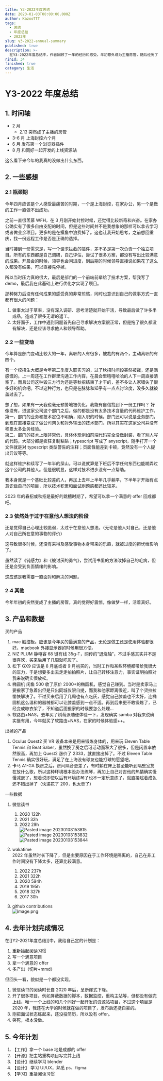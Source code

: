 ```yaml
---
title: Y3-2022年度总结
date: 2023-01-03T00:00:00.000Z
author: KazooTTT
tags:
  - 总结
  - 年度总结
  - 2022年
slug: y3-2022-annual-summary
published: true
description: >-
  在Y3-2022年度总结中，作者回顾了一年的经历和感受。年初意外成为主播房管，随后经历了上海长达六个月的封控，期间在家办公，感受到了工作和个人生活的压力。作者反思了自己的工作方式，意识到需要更深入的调研和思考，以及在遇到困难时及时寻求帮助。此外，作者提到了部门的大变动，包括人员离职和裁员，以及对技术发展的担忧。在个人成长方面，作者感到自己过于在意他人看法，正在努力改善这一心理状态。产品方面，作者购买了一些电子产品和健身设备，但也有部分产品因各种原因被出售。最后，作者总结了去年的计划完成情况，并设定了新一年的目标，包括找到成都的工作机会，完成主站重构项目，继续学习设计和UI/UX等。
rinId: 34
finished: true
category: 生活
---
```


# Y3-2022 年度总结

## 1. 时间轴

- 2 月
  - 2.13 突然成了主播的房管
- 3-6 月 上海封控六个月
- 6 月 发布第一个浏览器插件
- 8 月 和同好一起开发的上线资源站

这么看下来今年的我真的没做出什么东西。

## 2. 一些感想

### 2.1 瓶颈期

今年四月应该是个人感受最痛苦的时期，一个是上海封控，在家办公，另一个是做的工作一直做不出成功。

之前一直很羡慕 WFH，在 3 月刚开始封控时候，还觉得比较新奇和兴奋。在家办公确实有了很多自由支配的时间，但是这些时间并不是我想象的那样可以拿去学习或者做业余项目，更多的是在摸鱼中浪费掉了。这也让我开始思考，之前想回重庆，找一份远程工作是否是正确的选择。

当时接到一份需求是，写一个请求拦截的插件，差不多是第一次负责一个独立项目。所有的东西都是自己调研，自己评估，尝试了很多方案，都没有写出比较满意的成果。开晨会的时候，领导也会问进度，到后期的时候领导直接说如果花了这么久都没有结果，可以直接先停掉。

所以当时压力真的很大，最后是部门的一个前端前辈给了技术方案，帮我写了 demo，最后我在此基础上进行优化才实现了项目。

那种努力后没有任何成果的感受真的非常煎熬，同时也意识到自己的做事方式一直都有很大的问题：

1. 做事太过于草率，没有深入调研、思考清楚就开始干活，导致最后做了许多半成品，造成了很多无谓的返工。
2. 太好面子，工作中遇到问题首先自己寻求解决方案很正常，但是拖了很久都没有解决，还是应该寻求他人和领导帮助。

### 2.2 一些变动

今年算是部门变动比较大的一年，离职的人有很多，被裁的有两个，主动离职的有四个。

有一个校招生大概是今年第二季度入职实习的，过了秋招时间段突然被裁，还是满感慨的。上一周还在工作群里沟通工作内容，在晨会里嘻嘻哈哈的人下一周直接清空了。而且公司这种毁三方行为还是等秋招结束了才干的，差不多让人家错失了很多好的机会吧。不过这种行为，也只是在脉脉和知乎有一点点讨论度，没多久就被盖过去了。

想了想，如果有一天我也毫无预警地被优化，我能有自信找到下一份工作吗？ 好像没有，进这家公司这个部门之后，做的都是没有太多技术含量的代码维护工作。  
第一，部门的业务和技术定位不明确，刚入职的时候，部门还可以说是业务部门，到现在直接变成了做公司网关和对外输出的技术部门，所以其实在这家公司并没有积累太多业务经验。  
第二，部门的技术上限非常低，具体体现例如前端代码完全没做封装，看了别人写的代码，大部分都是疯狂复制粘贴；typescript 写成了 anyscript，随手打开一个文件就是对 typescript 类型警告的注释；页面性能差到卡顿，竟然没有一个人提出异议等等。

就这样维护和续写了一年半的屎山，可以说就算是下班后不学任何东西也能糊弄过这个公司的其他人。但是很明显，这样对技术进步没有一点帮助。

我本身就是一个基础比较差的人，再加上去年上半年几乎躺平，下半年才开始有点意识做自己的项目，所以技术积累和面试刷题感都还比较差。

2023 年的春招或秋招是最好的跳槽时期了，希望可以拿一个满意的 offer 回成都吧。

### 2.3 依然处于过于在意他人想法的阶段

还是觉得自己心理比较脆弱，太过于在意他人想法。（无论是他人对自己，还是他人对自己所在意的事物的评价）

这导致很多时候，还没有来得及感受事物本身带来的乐趣，就被过度的担忧给影响了。

虽然读了《钝感力》和《被讨厌的勇气》，尝试用书里的方法改掉自己的毛病，但还是会受到负面情绪的影响。

这应该是我需要一直面对和解决的问题。

### 2.4 其他

今年年初的突然变成了主播的房管，真的觉得好震惊，像做梦一样，活着真好。

## 3. 产品和数据

买的产品

1. mac 触控板，应该是今年买的最满意的产品，无论是做工还是使用体验都很好。macbook 外接显示器的时候用很方便。
2. NIZ PLUM 静电容 68 键有线 35g-T，网传的“退烧轴”，不过手感其实并不是很喜欢，买来后用了几周就吃灰了。
3. 松下 GX9 应该是 8 月底或者 9 月初买的，当时工作和某些环境都带给我很大的压力，于是想要多出去走走拍拍照片，让自己转移注意力，事实证明拍照对我来说确实很放松。
4. 椭圆机 闲鱼 500 收了原价 2000+的椭圆机，感觉自己赚到。当时是卖家马上要搬家了急着出但是只出同城仅限自提，而我和他家距离很近，叫了个货拉拉愉快解决了。不过买来后用了几周也有点吃灰，感觉自己膝盖也不太好，连椭圆机这么温和的器械都可以让膝盖感到一点不适。再到后来更不敢锻炼了，已经变成晾衣架了，不知道后面搬家的时候要怎么处理...
5. 软路由+NAS，去年买了树莓派随便体验一下，发现确实 samba 对我来说确实挺有用，今年就买了软路由+NAS，在家的时候体验感++。

出掉的产品

1. Oculus Quest2 买 VR 设备本来是用来锻炼身体的，用来玩 Eleven Table Tennis 和 Beat Saber，虽然换了房之后可活动面积大了很多，但是闲置率依然很高，再加上 Quest2 涨价了 2333，就直接出掉了。不过 Eleven Table Tennis 确实很好玩，满足了在上海没有球友也能打球的愿望吧。
2. 卡马 A1-GA 换房之后，房间隔音更差了，有时躺在床上甚至能听到隔壁室友在放什么歌，所以这种环境根本没办法练琴，再加上自己对吉他的热情确实慢慢减退了，想着说即使以后有环境练琴了也不一定乐意练了，就直接趁着成色还不错出掉了（快递花了 200，也太贵了）

一些数据

1. 微信读书

   1. 2020 122h
   2. 2021 32h
   3. 2022 29h  
      ![Pasted image 20230103153815](https://pictures.kazoottt.top/2024/04/20240407-1c2e074130d33990d91afb857aac5051.png)  
      ![Pasted image 20230103153832](https://pictures.kazoottt.top/2024/04/20240407-c1eae22b909c6ea2096c43153b5c416b.png)  
      ![Pasted image 20230103153844](https://pictures.kazoottt.top/2024/04/20240407-9c323cb5e05e17a6737e621754640988.png)

1. wakatime  
   2022 年虽然时长下降了，但是主要原因在于工作环境是隔离的，自己在非工作时间没有下降太多，还算比较满意。

   1. 2022 237h
   2. 2021 322h
   3. 2020 594h
   4. 2019 195h
   5. 2018 327h
   6. 2017 30h

1. github contributions  
   ![image.png](https://pictures.kazoottt.top/2024/04/20240407-351ef7110d6c1110fff22167f7d1dc8b.png)

## 4. 去年计划完成情况

在[[Y2-2021年度总结]]中，我给自己定的计划是：

1. 重新拾起阅读习惯
2. 写一个满意项目
3. 拿一个满意的 offer
4. 多产出（切片+mmd）

但回头一看，貌似是一个都没实现。

1. 微信读书的阅读时长自 2020 年后，呈断崖式下降。
2. 开了很多项目，例如屏蔽数据的脚本，数据监控，重构主站等，但都没有做完上线，唯一一个上线的和几个同好一起开发的资源站项目，不过这个项目是 2020 年，我还在大学的时候就在做的项目了，发布后还挺自豪的。
3. 刚把面试状态练起来，还没投简历，所以没有 offer。
4. 笑死，根本没做。

## 5. 今年计划

1. 【工作】拿一个 base 地是成都的 offer
2. 【开源】把主站重构项目写完并上线
3. 【设计】继续学习 blender
4. 【设计】 学习 UI/UX，熟悉 ps、figma
5. 【学习】重拾阅读习惯
